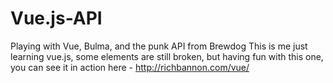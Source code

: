 # Vue.js-API
Playing with Vue, Bulma, and the punk API from Brewdog
This is me just learning vue.js, some elements are still broken, but having fun with this one, you can see it in action here - http://richbannon.com/vue/ 
